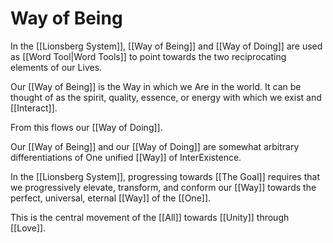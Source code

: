 # Way of Being

In the [[Lionsberg System]], [[Way of Being]] and [[Way of Doing]] are used as [[Word Tool|Word Tools]] to point towards the two reciprocating elements of our Lives. 

Our [[Way of Being]] is the Way in which we Are in the world. It can be thought of as the spirit, quality, essence, or energy with which we exist and [[Interact]]. 

From this flows our [[Way of Doing]]. 

Our [[Way of Being]] and our [[Way of Doing]] are somewhat arbitrary differentiations of One unified [[Way]] of InterExistence.  

In the [[Lionsberg System]], progressing towards [[The Goal]] requires that we progressively elevate, transform, and conform our [[Way]] towards the perfect, universal, eternal [[Way]] of the [[One]]. 

This is the central movement of the [[All]] towards [[Unity]] through [[Love]].  
